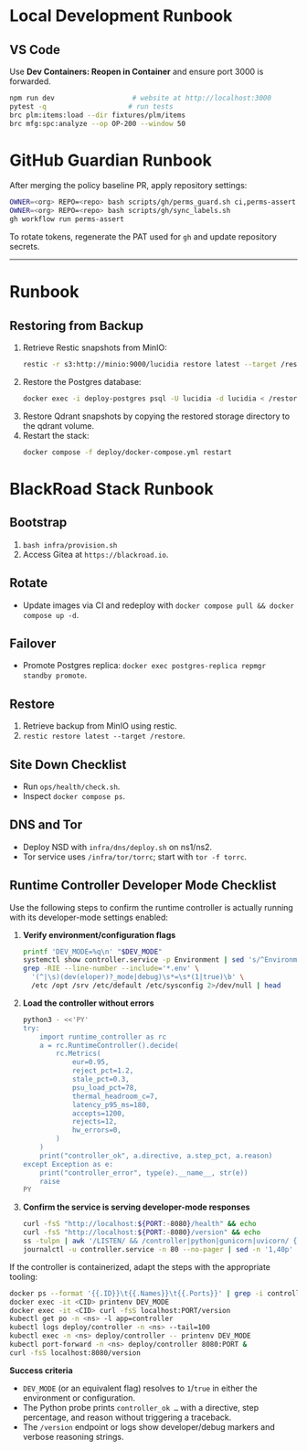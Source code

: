 # Local Development Runbook

## VS Code
Use **Dev Containers: Reopen in Container** and ensure port 3000 is forwarded.

```bash
npm run dev                   # website at http://localhost:3000
pytest -q                    # run tests
brc plm:items:load --dir fixtures/plm/items
brc mfg:spc:analyze --op OP-200 --window 50
```

# GitHub Guardian Runbook

After merging the policy baseline PR, apply repository settings:

```bash
OWNER=<org> REPO=<repo> bash scripts/gh/perms_guard.sh ci,perms-assert main
OWNER=<org> REPO=<repo> bash scripts/gh/sync_labels.sh
gh workflow run perms-assert
```

To rotate tokens, regenerate the PAT used for `gh` and update repository secrets.

---

# Runbook

## Restoring from Backup

1. Retrieve Restic snapshots from MinIO:
   ```bash
   restic -r s3:http://minio:9000/lucidia restore latest --target /restore
   ```
2. Restore the Postgres database:
   ```bash
   docker exec -i deploy-postgres psql -U lucidia -d lucidia < /restore/postgres.sql
   ```
3. Restore Qdrant snapshots by copying the restored storage directory to the qdrant volume.
4. Restart the stack:
   ```bash
   docker compose -f deploy/docker-compose.yml restart
   ```
<!-- FILE: /RUNBOOK.md -->
# BlackRoad Stack Runbook

## Bootstrap
1. `bash infra/provision.sh`
2. Access Gitea at `https://blackroad.io`.

## Rotate
- Update images via CI and redeploy with `docker compose pull && docker compose up -d`.

## Failover
- Promote Postgres replica: `docker exec postgres-replica repmgr standby promote`.

## Restore
1. Retrieve backup from MinIO using restic.
2. `restic restore latest --target /restore`.

## Site Down Checklist
- Run `ops/health/check.sh`.
- Inspect `docker compose ps`.

## DNS and Tor
- Deploy NSD with `infra/dns/deploy.sh` on ns1/ns2.
- Tor service uses `/infra/tor/torrc`; start with `tor -f torrc`.

## Runtime Controller Developer Mode Checklist

Use the following steps to confirm the runtime controller is actually running with its developer-mode settings enabled:

1. **Verify environment/configuration flags**
   ```bash
   printf 'DEV_MODE=%q\n' "$DEV_MODE"
   systemctl show controller.service -p Environment | sed 's/^Environment=//'
   grep -RIE --line-number --include='*.env' \
     '(^|\s)(dev(eloper)?_mode|debug)\s*=\s*(1|true)\b' \
     /etc /opt /srv /etc/default /etc/sysconfig 2>/dev/null | head
   ```
2. **Load the controller without errors**
   ```bash
   python3 - <<'PY'
   try:
       import runtime_controller as rc
       a = rc.RuntimeController().decide(
           rc.Metrics(
               eur=0.95,
               reject_pct=1.2,
               stale_pct=0.3,
               psu_load_pct=78,
               thermal_headroom_c=7,
               latency_p95_ms=180,
               accepts=1200,
               rejects=12,
               hw_errors=0,
           )
       )
       print("controller_ok", a.directive, a.step_pct, a.reason)
   except Exception as e:
       print("controller_error", type(e).__name__, str(e))
       raise
   PY
   ```
3. **Confirm the service is serving developer-mode responses**
   ```bash
   curl -fsS "http://localhost:${PORT:-8080}/health" && echo
   curl -fsS "http://localhost:${PORT:-8080}/version" && echo
   ss -tulpn | awk '/LISTEN/ && /controller|python|gunicorn|uvicorn/ {print}'
   journalctl -u controller.service -n 80 --no-pager | sed -n '1,40p'
   ```

If the controller is containerized, adapt the steps with the appropriate tooling:

```bash
docker ps --format '{{.ID}}\t{{.Names}}\t{{.Ports}}' | grep -i controller
docker exec -it <CID> printenv DEV_MODE
docker exec -it <CID> curl -fsS localhost:PORT/version
kubectl get po -n <ns> -l app=controller
kubectl logs deploy/controller -n <ns> --tail=100
kubectl exec -n <ns> deploy/controller -- printenv DEV_MODE
kubectl port-forward -n <ns> deploy/controller 8080:PORT &
curl -fsS localhost:8080/version
```

**Success criteria**

- `DEV_MODE` (or an equivalent flag) resolves to `1`/`true` in either the environment or configuration.
- The Python probe prints `controller_ok …` with a directive, step percentage, and reason without triggering a traceback.
- The `/version` endpoint or logs show developer/debug markers and verbose reasoning strings.
